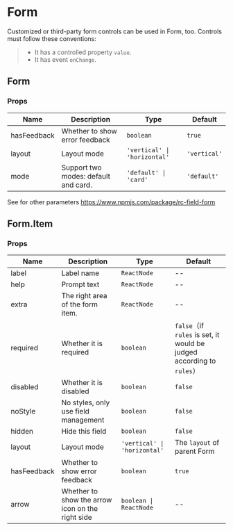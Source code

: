 # Form

<code src="./demos/demo1.tsx"></code>

<code src="./demos/demo2.tsx"></code>

<code src="./demos/demo3.tsx"></code>

Customized or third-party form controls can be used in Form, too. Controls must follow these conventions:

> - It has a controlled property `value`.
> - It has event `onChange`.

<code src="./demos/demo4.tsx"></code>

## Form

### Props

| Name        | Description                          | Type                         | Default      |
| ----------- | ------------------------------------ | ---------------------------- | ------------ |
| hasFeedback | Whether to show error feedback       | `boolean`                    | `true`       |
| layout      | Layout mode                          | `'vertical' \| 'horizontal'` | `'vertical'` |
| mode        | Support two modes: default and card. | `'default' \| 'card'`        | `'default'`  |

See for other parameters https://www.npmjs.com/package/rc-field-form

## Form.Item

### Props

| Name        | Description                                      | Type                         | Default                                                               |
| ----------- | ------------------------------------------------ | ---------------------------- | --------------------------------------------------------------------- |
| label       | Label name                                       | `ReactNode`                  | --                                                                    |
| help        | Prompt text                                      | `ReactNode`                  | --                                                                    |
| extra       | The right area of the form item.                 | `ReactNode`                  | --                                                                    |
| required    | Whether it is required                           | `boolean`                    | `false`（if `rules` is set, it would be judged according to `rules`） |
| disabled    | Whether it is disabled                           | `boolean`                    | `false`                                                               |
| noStyle     | No styles, only use field management             | `boolean`                    | `false`                                                               |
| hidden      | Hide this field                                  | `boolean`                    | `false`                                                               |
| layout      | Layout mode                                      | `'vertical' \| 'horizontal'` | The `layout` of parent Form                                           |
| hasFeedback | Whether to show error feedback                   | `boolean`                    | `true`                                                                |
| arrow       | Whether to show the arrow icon on the right side | `boolean \| ReactNode`       | --                                                                    |
